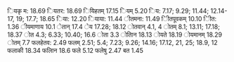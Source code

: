 ियकृ म: 18.69 ियतर: 18.69 ियिहतम् 17.15 ियम् 5.20 िय: 7.17; 9.29; 11.44; 12.14-17, 19; 17.7; 18.65 िया: 12.20 ियाया: 11.44 ीतमना: 11.49 ीितपूवकम् 10.10 ीित: 1.36 ीयमाणाय 10.1 ेतान् 17.4 ेय 17.28; 18.12 ोतवान् 4.1, 4 ोतम् 8.1; 13.11; 17.18; 18.37 ोत 4.3; 6.33; 10.40; 16.6 ोता 3.3 ोतािन 18.13 ोयते 18.19 ोयमानम् 18.29 ोतम् 7.7 फलहेतव: 2.49 फलम् 2.51; 5.4; 7.23; 9.26; 14.16; 17.12, 21, 25; 18.9, 12 फलाकी 18.34 फलािन 18.6 फले 5.12 फलेषु 2.47 बत 1.45